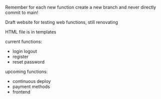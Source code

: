 Remember for each new function create a new branch and never directly commit to main!

Draft website for testing web functions, still renovating 

HTML file is in templates

current functions:
- login logout
- register
- reset password

upcoming functions:
- continuous deploy
- payment methods
- frontend
